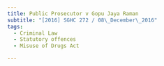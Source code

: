 ```yaml
---
title: Public Prosecutor v Gopu Jaya Raman 
subtitle: "[2016] SGHC 272 / 08\_December\_2016"
tags:
  - Criminal Law
  - Statutory offences
  - Misuse of Drugs Act

---
```


